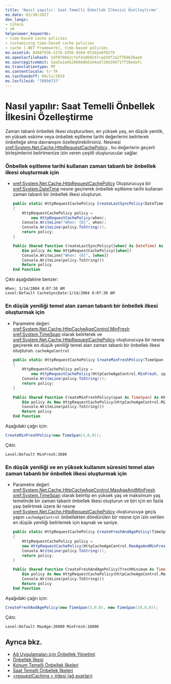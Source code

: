 ```yaml
---
title: 'Nasıl yapılır: Saat Temelli Önbellek İlkesini Özelleştirme'
ms.date: 03/30/2017
dev_langs:
- csharp
- vb
helpviewer_keywords:
- time-based cache policies
- customizing time-based cache policies
- cache [.NET Framework], time-based policies
ms.assetid: 8d84f936-2376-4356-9264-03162e0f9279
ms.openlocfilehash: 5df070bb2cfef42d60247cad39f2a2f76963bae8
ms.sourcegitcommit: 5ae5a1a9520b8b8b6164ad728d396717f30edafc
ms.translationtype: MT
ms.contentlocale: tr-TR
ms.lasthandoff: 09/11/2019
ms.locfileid: "70894737"
---
```

# <a name="how-to-customize-a-time-based-cache-policy"></a>Nasıl yapılır: Saat Temelli Önbellek İlkesini Özelleştirme
Zaman tabanlı önbellek ilkesi oluştururken, en yüksek yaş, en düşük yenilik, en yüksek eskime veya önbellek eşitleme tarihi değerlerini belirterek önbelleğe alma davranışını özelleştirebilirsiniz. Nesnesi <xref:System.Net.Cache.HttpRequestCachePolicy> , bu değerlerin geçerli birleşimlerini belirtmenize izin veren çeşitli oluşturucular sağlar.  
  
### <a name="to-create-a-time-based-cache-policy-that-uses-a-cache-synchronization-date"></a>Önbellek eşitleme tarihi kullanan zaman tabanlı bir önbellek ilkesi oluşturmak için  
  
- <xref:System.Net.Cache.HttpRequestCachePolicy> Oluşturucuya bir <xref:System.DateTime> nesne geçirerek önbellek eşitleme tarihi kullanan zaman tabanlı bir önbellek ilkesi oluşturun.  
  
    ```csharp  
    public static HttpRequestCachePolicy CreateLastSyncPolicy(DateTime when)  
    {  
        HttpRequestCachePolicy policy =   
            new HttpRequestCachePolicy(when);  
        Console.WriteLine("When: {0}", when);  
        Console.WriteLine(policy.ToString());  
        return policy;  
    }  
    ```  
  
    ```vb  
    Public Shared Function CreateLastSyncPolicy([when] As DateTime) As HttpRequestCachePolicy  
        Dim policy As New HttpRequestCachePolicy([when])  
        Console.WriteLine("When: {0}", [when])  
        Console.WriteLine(policy.ToString())  
        Return policy  
    End Function  
    ```  
  
 Çıktı aşağıdakine benzer:  
  
```output
When: 1/14/2004 8:07:30 AM  
Level:Default CacheSyncDate:1/14/2004 8:07:30 AM  
```  
  
### <a name="to-create-a-time-based-cache-policy-that-is-based-on-minimum-freshness"></a>En düşük yeniliği temel alan zaman tabanlı bir önbellek ilkesi oluşturmak için  
  
- Parametre değeri <xref:System.Net.Cache.HttpCacheAgeControl.MinFresh> <xref:System.TimeSpan> olarak belirterek ve <xref:System.Net.Cache.HttpRequestCachePolicy> oluşturucuya bir nesne geçirerek en düşük yeniliği temel alan zaman tabanlı bir önbellek ilkesi oluşturun. `cacheAgeControl`  
  
    ```csharp  
    public static HttpRequestCachePolicy CreateMinFreshPolicy(TimeSpan span)  
    {  
        HttpRequestCachePolicy policy =   
            new HttpRequestCachePolicy(HttpCacheAgeControl.MinFresh, span);  
        Console.WriteLine(policy.ToString());  
        return policy;  
    }  
    ```  
  
    ```vb  
    Public Shared Function CreateMinFreshPolicy(span As TimeSpan) As HttpRequestCachePolicy  
        Dim policy As New HttpRequestCachePolicy(HttpCacheAgeControl.MinFresh, span)  
        Console.WriteLine(policy.ToString())  
        Return policy  
    End Function  
    ```  
  
 Aşağıdaki çağrı için:  
  
```csharp
CreateMinFreshPolicy(new TimeSpan(1,0,0));  
```  

 Çıktı:
  
```output
Level:Default MinFresh:3600  
```  
  
### <a name="to-create-a-time-based-cache-policy-that-is-based-on-minimum-freshness-and-maximum-age"></a>En düşük yeniliği ve en yüksek kullanım süresini temel alan zaman tabanlı bir önbellek ilkesi oluşturmak için  
  
- Parametre değeri <xref:System.Net.Cache.HttpCacheAgeControl.MaxAgeAndMinFresh> <xref:System.TimeSpan> olarak belirtip en yüksek yaş ve maksimum yaş temelinde bir zaman tabanlı önbellek ilkesi oluşturun ve biri için en fazla yaşı belirtmek üzere iki nesne <xref:System.Net.Cache.HttpRequestCachePolicy> oluşturucuya geçiş yapın `cacheAgeControl` önbellekten döndürülen bir nesne için izin verilen en düşük yeniliği belirlemek için kaynak ve saniye.  
  
    ```csharp  
    public static HttpRequestCachePolicy CreateFreshAndAgePolicy(TimeSpan freshMinimum, TimeSpan ageMaximum)  
    {  
        HttpRequestCachePolicy policy =   
        new HttpRequestCachePolicy(HttpCacheAgeControl.MaxAgeAndMinFresh, ageMaximum, freshMinimum);  
        Console.WriteLine(policy.ToString());  
        return policy;  
    }  
    ```  
  
    ```vb  
    Public Shared Function CreateFreshAndAgePolicy(freshMinimum As TimeSpan, ageMaximum As TimeSpan) As HttpRequestCachePolicy  
        Dim policy As New HttpRequestCachePolicy(HttpCacheAgeControl.MaxAgeAndMinFresh, ageMaximum, freshMinimum)  
        Console.WriteLine(policy.ToString())  
        Return policy  
    End Function  
    ```  
  
 Aşağıdaki çağrı için:  
  
```csharp
CreateFreshAndAgePolicy(new TimeSpan(5,0,0), new TimeSpan(10,0,0));  
```  

Çıktı:
  
```output
Level:Default MaxAge:36000 MinFresh:18000  
```  
  
## <a name="see-also"></a>Ayrıca bkz.

- [Ağ Uygulamaları için Önbellek Yönetimi](../../../docs/framework/network-programming/cache-management-for-network-applications.md)
- [Önbellek İlkesi](../../../docs/framework/network-programming/cache-policy.md)
- [Konum Temelli Önbellek İlkeleri](../../../docs/framework/network-programming/location-based-cache-policies.md)
- [Saat Temelli Önbellek İlkeleri](../../../docs/framework/network-programming/time-based-cache-policies.md)
- [\<requestCaching > öğesi (ağ ayarları)](../../../docs/framework/configure-apps/file-schema/network/requestcaching-element-network-settings.md)
